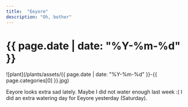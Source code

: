 ```yaml
---
title:  "Eeyore"
description: "Oh, bother"
---
```


# {{ page.date | date: "%Y-%m-%d" }}

![plant](/plants/assets/{{ page.date | date: "%Y-%m-%d" }}-{{ page.categories[0] }}.jpg)

Eeyore looks extra sad lately. Maybe I did not water enough last week :( I did an extra watering day for Eeyore yesterday (Saturday).
